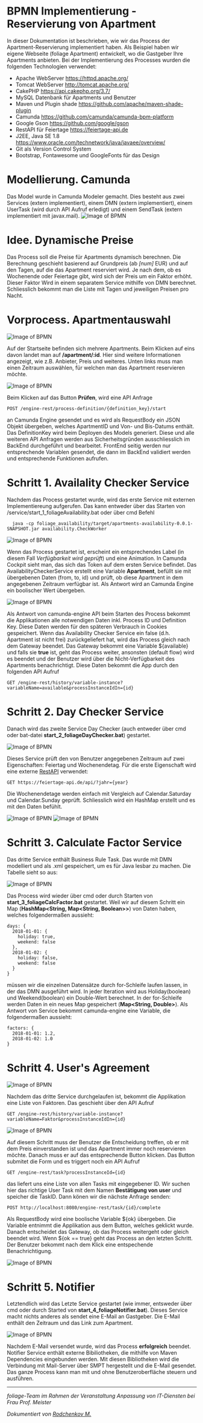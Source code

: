 # BPMN Implementierung - Reservierung von Apartment

In dieser Dokumentation ist beschrieben, wie wir das Process der Apartment-Reservierung implementiert haben. Als Beispiel haben wir eigene Webseite (foliage Apartment) entwickelt, wo die Gastgeber Ihre Apartments anbieten. Bei der Implementierung des Processes wurden die folgenden Technologien verwendet:

   * Apache WebServer https://httpd.apache.org/
   * Tomcat WebServer http://tomcat.apache.org/
   * CakePHP https://api.cakephp.org/3.7/
   * MySQL Datenbank für Apartments und Benutzer
   * Maven und Plugin shade https://github.com/apache/maven-shade-plugin
   * Camunda https://github.com/camunda/camunda-bpm-platform
   * Google Gson https://github.com/google/gson
   * RestAPI für Feiertage https://feiertage-api.de
   * J2EE, Java SE 1.8 https://www.oracle.com/technetwork/java/javaee/overview/
   * Git als Version Control System
   * Bootstrap, Fontawesome und GoogleFonts für das Design 
    
# Modellierung. Camunda
Das Model wurde in Camunda Modeler gemacht. Dies besteht aus zwei Services (extern implementiert), einem DMN (extern implementiert), einem UserTask (wird durch API Aufruf erledigt) und einem SendTask (extern implementiert mit javax.mail).
![Image of BPMN](docs/bpmn.PNG)

# Idee. Dynamische Preise

Das Process soll die Preise für Apartments dynamisch berechnen. Die Berechnung geschieht basierend auf Grundpreis (ab *[num]* EUR) und auf den Tagen, auf die das Apartment reserviert wird. Je nach dem, ob es Wochenende oder Feiertage gibt, wird sich der Preis um ein Faktor erhöht. Dieser Faktor Wird in einem separatem Service mithilfe von DMN berechnet. Schliesslich bekommt man die Liste mit Tagen und jeweiligen Preisen pro Nacht. 

# Vorprocess. Apartmentauswahl

![Image of BPMN](docs/start.web.PNG)

Auf der Startseite befinden sich mehrere Apartments. Beim Klicken auf eins davon landet man auf **/apartment/:id**. Hier sind weitere Informationen angezeigt, wie z.B. Anbieter, Preis und weiteres. Unten links muss man einen Zeitraum auswählen, für welchen man das Apartment reservieren möchte. 

![Image of BPMN](docs/page.web.PNG)

Beim Klicken auf das Button **Prüfen**, wird eine API Anfrage
```
POST /engine-rest/process-definition/{definition_key}/start
```
an Camunda Engine gesendet und es wird als RequestBody ein JSON Objekt übergeben, welches ApartmentID und Von- und Bis-Datums enthält. 
Das DefinitionKey wird beim Deployen des Models generiert. Diese und alle weiteren API Anfragen werden aus Sicherheitsgründen ausschliesslich im BackEnd durchgeführt und bearbeitet. FrontEnd seitig werden nur entsprechende Variablen gesendet, die dann im BackEnd validiert werden und entsprechende Funktionen aufrufen. 

# Schritt 1. Availality Checker Service

Nachdem das Process gestartet wurde, wird das erste Service mit externen Implementiereung aufgerufen. Das kann entweder über das Starten von /service/start_1_foliageAvailability.bat oder über cmd Befehl
```
  java -cp foliage_availability/target/apartments-availability-0.0.1-SNAPSHOT.jar availability.CheckWorker
```
![Image of BPMN](docs/step1.web.PNG)

Wenn das Process gestartet ist, erscheint ein entsprechendes Label (in diesem Fall *Verfügbarkeit wird geprüft*) und eine Animation. In Camunda Cockpit sieht man, das sich das Token auf dem ersten Service befindet. Das AvailabilityCheckerService erstellt eine Variable **Apartment**, befüllt sie mit übergebenen Daten (from, to, id) und prüft, ob diese Apartment in dem angegebenen Zeitraum verfügbar ist. Als Antwort wird an Camunda Engine ein boolischer Wert übergeben.

![Image of BPMN](docs/step1.camunda.PNG)

Als Antwort von camunda-engine API beim Starten des Process bekommt die Applikationen alle notwendigen Daten inkl. Process ID und Definition Key. Diese Daten werden für den späteren Verbrauch in Cookies gespeichert.
Wenn das Availability Checker Service ein false (d.h. Apartment ist nicht frei) zurückgeliefert hat, wird das Process gleich nach dem Gateway beendet. Das Gateway bekommt eine Variable ${available} und falls sie **true** ist, geht das Process weiter, ansonsten (default flow) wird es beendet und der Benutzer wird über die Nicht-Verfügbarkeit des Apartments benachrichtigt. Diese Daten bekommt die App durch den folgenden API Aufruf
```
GET /engine-rest/history/variable-instance?variableName=available&processInstanceIdIn={id}
```

# Schritt 2. Day Checker Service

Danach wird das zweite Service Day Checker (auch entweder über cmd oder bat-datei **start_2_foliageDayChecker.bat**) gestartet. 

![Image of BPMN](docs/step11.web.PNG)

Dieses Service prüft den von Benutzer angegebenen Zeitraum auf zwei Eigenschaften: Feiertag und Wochenendetag. Für die erste Eigenschaft wird eine externe [RestAPI](https://feiertage-api.de) verwendet:
```
GET https://feiertage-api.de/api/?jahr={year}
```
Die Wochenendetage werden einfach mit Vergleich auf Calendar.Saturday und Calendar.Sunday geprüft. Schliesslich wird ein HashMap erstellt und es mit den Daten befühlt.

![Image of BPMN](docs/step2.camunda.PNG)
![Image of BPMN](docs/step2.data.camunda.PNG)

# Schritt 3. Calculate Factor Service

Das dritte Service enthält Business Rule Task. Das wurde mit DMN modelliert und als .xml gespeichert, um es für Java lesbar zu machen. Die Tabelle sieht so aus:

![Image of BPMN](docs/dm.PNG)

Das Process wird wieder über cmd oder durch Starten von **start_3_foliageCalcFactor.bat** gestartet. Weil wir auf diesem Schritt ein Map (**HashMap<String, Map<String, Boolean>>**) von Daten haben, welches folgendermaßen aussieht:
```
days: {
  2018-01-01: {
    holiday: true,
    weekend: false
  },
  2018-01-02: {
    holiday: false,
    weekend: false
  }
}
```
müssen wir die einzelnen Datensätze durch for-Schleife laufen lassen, in der das DMN ausgeführt wird. In jeder Iteration wird aus Holiday(boolean) und Weekend(boolean) ein Double-Wert berechnet. In der for-Schleife werden Daten in ein neues Map gespeichert (**Map<String, Double>**). Als Antwort von Service bekommt camunda-engine eine Variable, die folgendermaßen aussieht:
```
factors: {
  2018-01-01: 1.2,
  2018-01-02: 1.0
}
```

# Schritt 4. User's Agreement

![Image of BPMN](docs/step3.web.PNG)

Nachdem das dritte Service durchgelaufen ist, bekommt die Applikation eine Liste von Faktoren. Das geschieht über den API Aufruf
```
GET /engine-rest/history/variable-instance?variableName=Faktor&processInstanceIdIn={id}
```

![Image of BPMN](docs/step3.camunda.PNG)

Auf diesem Schritt muss der Benutzer die Entscheidung treffen, ob er mit dem Preis einverstanden ist und das Apartment immer noch reservieren möchte. Danach muss er auf das entsprechende Button klicken. Das Button submitet die Form und es triggert noch ein API Aufruf 

```
GET /engine-rest/task?processInstanceId={id}
```
das liefert uns eine Liste von allen Tasks mit eingegebener ID. Wir suchen hier das richtige User Task mit dem Namen **Bestätigung von user** und speicher die TaskID. Dann könen wir die nächste Anfrage senden:
```
POST http://localhost:8080/engine-rest/task/{id}/complete
```
Als RequestBody wird eine boolische Variable ${ok} übergeben. Die Variable entnimmt die Applikation aus dem Button, welches geklickt wurde. Danach entscheidet das Gateway, ob das Process weitergeht oder gleich beendet wird. Wenn ${ok == true} geht das Process an den letzten Schritt.
Der Benutzer bekommt nach dem Klick eine entspechende Benachrichtigung.

![Image of BPMN](docs/step4.web.PNG)

# Schritt 5. Notifier

Letztendlich wird das Letzte Service gestartet (wie immer, entsweder über cmd oder durch Started von **start_4_foliageNotifier.bat**). Dieses Service macht nichts anderes als sendet eine E-Mail an Gastgeber. Die E-Mail enthält den Zeitraum und das Link zum Apartment.

![Image of BPMN](docs/step5.web.PNG)

Nachdem E-Mail versendet wurde, wird das Process **erfolgreich** beendet. Notifier Service enthält externe Bibiliotheken, die mithilfe von Maven Dependencies eingebunden werden. Mit diesen Bibliotheken wird die Verbindung mit Mail-Server über SMPT hergestellt und die E-Mail gesendet. 
Das ganze Process kann man mit und ohne Benutzeroberfläche steuern und ausführen.
<hr>

*foliage-Team im Rahmen der Veranstaltung Anpassung von IT-Diensten bei Frau Prof. Meister*

*Dokumentiert von [Rodchenkov M.](https://github.com/rodchenk/)*
